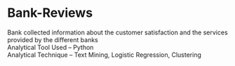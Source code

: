 # Bank-Reviews
Bank collected information about the customer satisfaction and the services provided by the different banks<br>
Analytical Tool Used – Python<br>
Analytical Technique – Text Mining, Logistic Regression, Clustering 
